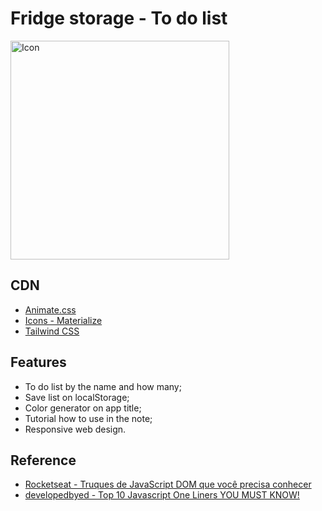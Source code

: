 
# Fridge storage - To do list 

<img src="https://devandreakira.github.io/Fridge-storage/images/note-en.png" alt="Icon" width="350" />

## CDN

- [Animate.css](https://animate.style/)
- [Icons - Materialize](https://materializecss.com/)
- [Tailwind CSS](https://tailwindcss.com/)

## Features

- To do list by the name and how many;
- Save list on localStorage;
- Color generator on app title;
- Tutorial how to use in the note;
- Responsive web design.


## Reference

 - [Rocketseat - Truques de JavaScript DOM que você precisa conhecer](https://www.youtube.com/watch?v=fQJ2nezkUEA)
 - [developedbyed - Top 10 Javascript One Liners YOU MUST KNOW!](https://www.youtube.com/watch?v=bbnkAV12Tig&t=324s)
